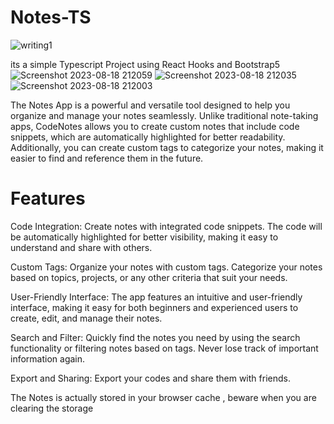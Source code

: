 # Notes-TS
![writing1](https://github.com/HiteshYadav007/Notes-TS/assets/97785257/b50813d1-f8b2-43c6-90e8-8cc8eff87820)

its a simple Typescript Project using React Hooks and Bootstrap5 
![Screenshot 2023-08-18 212059](https://github.com/HiteshYadav007/Notes-TS/assets/97785257/eda3f67d-d65f-4fa7-ac9b-98d964d5580c)
![Screenshot 2023-08-18 212035](https://github.com/HiteshYadav007/Notes-TS/assets/97785257/983008a8-01ee-432a-af60-622334564e9a)
![Screenshot 2023-08-18 212003](https://github.com/HiteshYadav007/Notes-TS/assets/97785257/d8a70012-f758-45be-8c98-266d46809eb6)


The Notes App is a powerful and versatile tool designed to help you organize and manage your notes seamlessly. Unlike traditional note-taking apps, CodeNotes allows you to create custom notes that include code snippets, which are automatically highlighted for better readability. Additionally, you can create custom tags to categorize your notes, making it easier to find and reference them in the future.

# Features

Code Integration: Create notes with integrated code snippets. The code will be automatically highlighted for better visibility, making it easy to understand and share with others.

Custom Tags: Organize your notes with custom tags. Categorize your notes based on topics, projects, or any other criteria that suit your needs.

User-Friendly Interface: The app features an intuitive and user-friendly interface, making it easy for both beginners and experienced users to create, edit, and manage their notes.

Search and Filter: Quickly find the notes you need by using the search functionality or filtering notes based on tags. Never lose track of important information again.

Export and Sharing: Export your codes and share them with friends.

The Notes is actually stored in your browser cache , beware when you are clearing the storage
